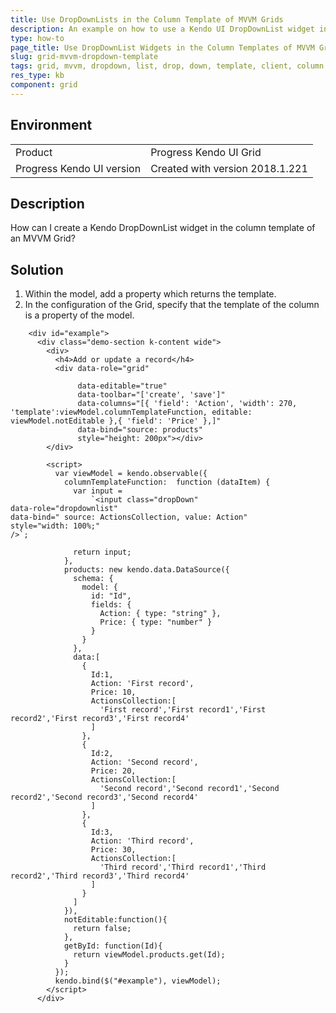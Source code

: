 ```yaml
---
title: Use DropDownLists in the Column Template of MVVM Grids
description: An example on how to use a Kendo UI DropDownList widget in the column template of an MVVM Kendo UI Grid.
type: how-to
page_title: Use DropDownList Widgets in the Column Templates of MVVM Grids | Kendo UI Grid for jQuery
slug: grid-mvvm-dropdown-template
tags: grid, mvvm, dropdown, list, drop, down, template, client, column
res_type: kb
component: grid
---
```


## Environment

<table>
 <tr>
  <td>Product</td>
  <td>Progress Kendo UI Grid</td>
 </tr>
 <tr>
  <td>Progress Kendo UI version</td>
  <td>Created with version 2018.1.221</td>
 </tr>
</table>

## Description

How can I create a Kendo DropDownList widget in the column template of an MVVM Grid?

## Solution

1. Within the model, add a property which returns the template.
1. In the configuration of the Grid, specify that the template of the column is a property of the model.

```dojo
    <div id="example">
      <div class="demo-section k-content wide">
        <div>
          <h4>Add or update a record</h4>
          <div data-role="grid"            

               data-editable="true"
               data-toolbar="['create', 'save']"
               data-columns="[{ 'field': 'Action', 'width': 270, 'template':viewModel.columnTemplateFunction, editable: viewModel.notEditable },{ 'field': 'Price' },]"
               data-bind="source: products"
               style="height: 200px"></div>
        </div>

        <script>
          var viewModel = kendo.observable({          
            columnTemplateFunction:  function (dataItem) {
              var input =
                  `<input class="dropDown"
data-role="dropdownlist"
data-bind=" source: ActionsCollection, value: Action"
style="width: 100%;"
/>`;

              return input;
            },
            products: new kendo.data.DataSource({
              schema: {
                model: {
                  id: "Id",
                  fields: {
                    Action: { type: "string" },
                    Price: { type: "number" }
                  }
                }
              },
              data:[
                {
                  Id:1,
                  Action: 'First record',
                  Price: 10,
                  ActionsCollection:[
                    'First record','First record1','First record2','First record3','First record4'
                  ]
                },
                {
                  Id:2,
                  Action: 'Second record',
                  Price: 20,
                  ActionsCollection:[
                    'Second record','Second record1','Second record2','Second record3','Second record4'
                  ]
                },
                {
                  Id:3,
                  Action: 'Third record',
                  Price: 30,
                  ActionsCollection:[
                    'Third record','Third record1','Third record2','Third record3','Third record4'
                  ]
                }
              ]
            }),
            notEditable:function(){
              return false;
            },
            getById: function(Id){
              return viewModel.products.get(Id);
            }
          });
          kendo.bind($("#example"), viewModel);
        </script>
      </div>

```
